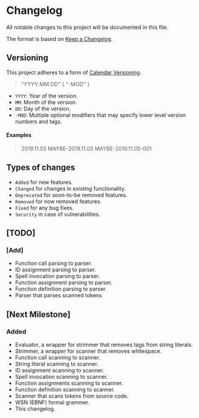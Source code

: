 # Changelog

All notable changes to this project will be documented in this file.

The format is based on [Keep a Changelog](https://keepachangelog.com/en/1.0.0/).

## Versioning

This project adheres to a form of [Calendar Versioning](https://calver.org/).

> "YYYY.MM.DD" { "-MOD" }

- `YYYY`: Year of the version.
- `MM`: Month of the version.
- `DD`: Day of the version.
- `-MOD`: Multiple optional modifiers that may specify lower level version numbers and tags.

#### Examples

> 2019.11.05
> MAYBE-2019.11.05
> MAYBE-2019.11.05-001

## Types of changes

- `Added` for new features.
- `Changed` for changes in existing functionality.
- `Deprecated` for soon-to-be removed features.
- `Removed` for now removed features.
- `Fixed` for any bug fixes.
- `Security` in case of vulnerabilities.

## [TODO]
### [Add]
- Function call parsing to parser.
- ID assignment parsing to parser.
- Spell invocation parsing to parser.
- Function assignment parsing to parser.
- Function definition parsing to parser.
- Parser that parses scanned tokens

## [Next Milestone]
### Added
- Evaluator, a wrapper for strimmer that removes tags from string literals.
- Strimmer, a wrapper for scanner that removes whitespace.
- Function call scanning to scanner.
- String literal scanning to scanner.
- ID assignment scanning to scanner.
- Spell invocation scanning to scanner.
- Function assignments scanning to scanner.
- Function definition scanning to scanner.
- Scanner that scans tokens from source code.
- WSN (EBNF) formal grammer.
- This changelog.
